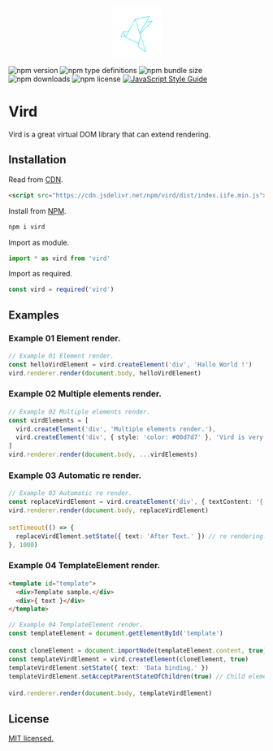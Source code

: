 <p align="center">
  <img width="100" src="./vird-icon.svg" alt="vird logo">
</p>

![npm version](https://img.shields.io/npm/v/vird)
![npm type definitions](https://img.shields.io/npm/types/vird)
![npm bundle size](https://img.shields.io/bundlephobia/min/vird)
![npm downloads](https://img.shields.io/npm/dt/vird)
![npm license](https://img.shields.io/npm/l/vird)
[![JavaScript Style Guide](https://img.shields.io/badge/code_style-standard-brightgreen.svg)](https://standardjs.com)

# Vird

Vird is a great virtual DOM library that can extend rendering.

## Installation

Read from [CDN](https://cdn.jsdelivr.net/npm/vird/dist/index.iife.min.js).

```HTML
<script src="https://cdn.jsdelivr.net/npm/vird/dist/index.iife.min.js"></script>
```

Install from [NPM](https://www.npmjs.com/package/vird).

```bash
npm i vird
```

Import as module.

```typescript
import * as vird from 'vird'
```

Import as required.

```typescript
const vird = required('vird')
```

## Examples

### Example 01 Element render.

```typescript
// Example 01 Element render.
const helloVirdElement = vird.createElement('div', 'Hallo World !')
vird.renderer.render(document.body, helloVirdElement)
```

### Example 02 Multiple elements render.

```typescript
// Example 02 Multiple elements render.
const virdElements = [
  vird.createElement('div', 'Multiple elements render.'),
  vird.createElement('div', { style: 'color: #00d7d7' }, 'Vird is very easy !')
]
vird.renderer.render(document.body, ...virdElements)
```

### Example 03 Automatic re render.

```typescript
// Example 03 Automatic re render.
const replaceVirdElement = vird.createElement('div', { textContent: '{ text : Before Text. }' })
vird.renderer.render(document.body, replaceVirdElement)

setTimeout(() => {
  replaceVirdElement.setState({ text: 'After Text.' }) // re rendering.
}, 1000)
```

### Example 04 TemplateElement render.

```HTML
<template id="template">
  <div>Template sample.</div>
  <div>{ text }</div>
</template>
```

```typescript
// Example 04 TemplateElement render.
const templateElement = document.getElementById('template')

const cloneElement = document.importNode(templateElement.content, true)
const templateVirdElement = vird.createElement(cloneElement, true)
templateVirdElement.setState({ text: 'Data binding.' })
templateVirdElement.setAcceptParentStateOfChildren(true) // Child element accepts parent state.

vird.renderer.render(document.body, templateVirdElement)
```

## License

[MIT licensed.](https://github.com/yattaki/vird/blob/master/LICENSE)
